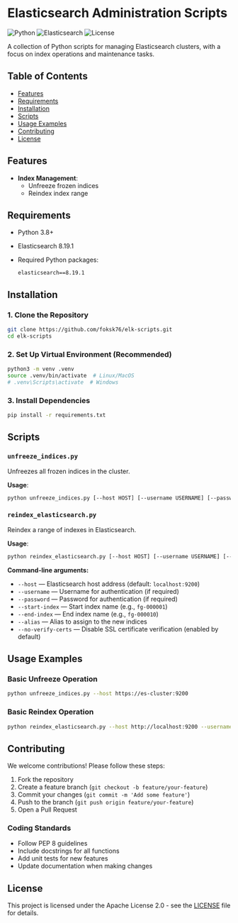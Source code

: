 # Elasticsearch Administration Scripts

![Python](https://img.shields.io/badge/Python-3.8+-blue.svg)
![Elasticsearch](https://img.shields.io/badge/Elasticsearch-8.19.1-orange.svg)
![License](https://img.shields.io/badge/License-Apache_2.0-green.svg)

A collection of Python scripts for managing Elasticsearch clusters, with a focus on index operations and maintenance tasks.

## Table of Contents

- [Features](#features)
- [Requirements](#requirements)
- [Installation](#installation)
- [Scripts](#scripts)
- [Usage Examples](#usage-examples)
- [Contributing](#contributing)
- [License](#license)

## Features

- **Index Management**:
  - Unfreeze frozen indices
  - Reindex index range

## Requirements

- Python 3.8+
- Elasticsearch 8.19.1
- Required Python packages:
  
  ```text
  elasticsearch==8.19.1
  ```

## Installation

### 1. Clone the Repository

```bash
git clone https://github.com/foksk76/elk-scripts.git
cd elk-scripts
```

### 2. Set Up Virtual Environment (Recommended)

```bash
python3 -m venv .venv
source .venv/bin/activate  # Linux/MacOS
# .venv\Scripts\activate  # Windows
```

### 3. Install Dependencies

```bash
pip install -r requirements.txt
```

## Scripts

### `unfreeze_indices.py`

Unfreezes all frozen indices in the cluster.

**Usage**:

```bash
python unfreeze_indices.py [--host HOST] [--username USERNAME] [--password PASSWORD] [--no-verify-certs]
```

### `reindex_elasticsearch.py`

Reindex a range of indexes in Elasticsearch.

**Usage**:

```bash
python reindex_elasticsearch.py [--host HOST] [--username USERNAME] [--password PASSWORD] --start-index START_INDEX --end-index END_INDEX [--alias ALIAS] [--no-verify-certs]
```

**Command-line arguments:**

- `--host` — Elasticsearch host address (default: `localhost:9200`)
- `--username` — Username for authentication (if required)
- `--password` — Password for authentication (if required)
- `--start-index` — Start index name (e.g., `fg-000001`)
- `--end-index` — End index name (e.g., `fg-000010`)
- `--alias` — Alias to assign to the new indices
- `--no-verify-certs` — Disable SSL certificate verification (enabled by default)

## Usage Examples

### Basic Unfreeze Operation

```bash
python unfreeze_indices.py --host https://es-cluster:9200
```

### Basic Reindex Operation

```bash
python reindex_elasticsearch.py --host http://localhost:9200 --username elastic --password yourpassword --start-index fg-009783 --end-index fg-009789
```

## Contributing

We welcome contributions! Please follow these steps:

1. Fork the repository
2. Create a feature branch (`git checkout -b feature/your-feature`)
3. Commit your changes (`git commit -m 'Add some feature'`)
4. Push to the branch (`git push origin feature/your-feature`)
5. Open a Pull Request

### Coding Standards

- Follow PEP 8 guidelines
- Include docstrings for all functions
- Add unit tests for new features
- Update documentation when making changes

## License

This project is licensed under the Apache License 2.0 - see the [LICENSE](LICENSE) file for details.
